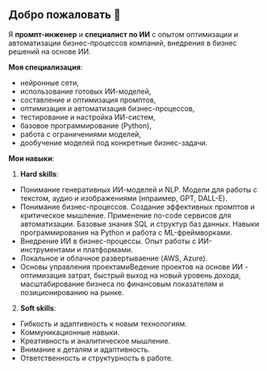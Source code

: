 ## Добро пожаловать 👋

Я **промпт-инженер** и **специалист по ИИ** с опытом оптимизации и автоматизации бизнес-процессов компаний, внедрения в бизнес решений на основе ИИ.

**Моя специализация**:
- нейронные сети,
- использование готовых ИИ-моделей,
- составление и оптимизация промптов,
- оптимизация и автоматизация бизнес-процессов,
- тестирование и настройка ИИ-систем,
- базовое программирование (Python),
- работа с ограничениями моделей,
- дообучение моделей под конкретные бизнес-задачи.

**Мои навыки**:
1. **Hard skills**:
- Понимание генеративных ИИ-моделей и NLP. Модели для работы с текстом, аудио и изображениями (нпраимер, GPT, DALL-E).
- Понимание бизнес-процессов. Создание эффективных промптов и критическое мышление. Применение no-code сервисов для автоматизации. Базовые знания SQL и структур баз данных. Навыки программирования на Python и работа с ML-фреймворками.
- Внедрение ИИ в бизнес-процессы. Опыт работы с ИИ-инструментами и платформами.
- Локальное и облачное развертываение (AWS, Azure).
- Основы управления проектамиВедение проектов на основе ИИ - оптимизация затрат, быстрый выход на новый уровень дохода, масштабирование бизнеса по финансовым показателям и позиционированию на рынке.
2. **Soft skills**:
- Гибкость и адаптивность к новым технологиям.
- Коммуникационные навыки.
- Креативность и аналитическое мышление.
- Внимание к деталям и адаптивность.
- Ответственность и структурность в работе.

    
    
    
    
    
    
    
    
    
    

